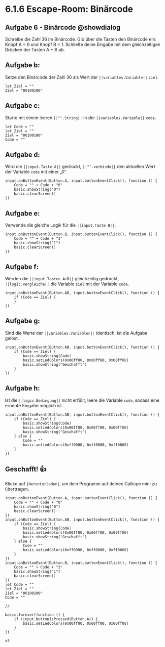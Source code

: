 # 6.1.6 Escape-Room: Binärcode


## Aufgabe 6 - Binärcode @showdialog
Schreibe die Zahl 36 im Binärcode.
Gib über die Tasten den Binärcode ein: Knopf A = 0 und Knopf B = 1.
Schließe deine Eingabe mit dem gleichzeitigen Drücken der Tasten A + B ab.


## Aufgabe b:
Setze den Binärcode der Zahl 36 als Wert der ``||variables.Variable||`` ``ziel``.

```blocks
let Ziel = ""
Ziel = "00100100"
```

## Aufgabe c:
Starte mit einem leeren ``||"".String||`` in der ``||variables.Variable||`` ``code``.

```blocks
let Code = ""
let Ziel = ""
Ziel = "00100100"
Code = ""
```

## Aufgabe d:
Wird die ``||input.Taste A||`` gedrückt, ``||"".verbinde||`` den aktuellen Wert der Variable ``code`` mit einer „0“.

```blocks
input.onButtonEvent(Button.A, input.buttonEventClick(), function () {
    Code = "" + Code + "0"
    basic.showString("0")
    basic.clearScreen()
})
```

## Aufgabe e:
Verwende die gleiche Logik für die ``||input.Taste B||``.

```blocks
input.onButtonEvent(Button.B, input.buttonEventClick(), function () {
    Code = "" + Code + "1"
    basic.showString("1")
    basic.clearScreen()
})
```

## Aufgabe f:
Werden die ``||input.Tasten A+B||`` gleichzeitig gedrückt, ``||logic.vergleiche||`` die Variable ``ziel`` mit der Variable ``code``.

```blocks
input.onButtonEvent(Button.AB, input.buttonEventClick(), function () {
    if (Code == Ziel) {
    }
})
```

## Aufgabe g:
Sind die Werte der ``||variables.Variablen||`` identisch, ist die Aufgabe gelöst.

```blocks
input.onButtonEvent(Button.AB, input.buttonEventClick(), function () {
    if (Code == Ziel) {
        basic.showString(Code)
        basic.setLedColors(0x00ff00, 0x00ff00, 0x00ff00)
        basic.showString("Geschafft")
    }
})
```

## Aufgabe h:
Ist die ``||logic.Bedingung||`` nicht erfüllt, leere die Variable ``code``, sodass eine erneute Eingabe möglich ist.

```blocks
input.onButtonEvent(Button.AB, input.buttonEventClick(), function () {
    if (Code == Ziel) {
        basic.showString(Code)
        basic.setLedColors(0x00ff00, 0x00ff00, 0x00ff00)
        basic.showString("Geschafft")
    } else {
        Code = ""
        basic.setLedColors(0xff0000, 0xff0000, 0xff0000)
    }
})
```

## Geschafft! 👍

Klicke auf ``|Herunterladen|``, um dein Programm auf deinen Calliope mini zu übertragen.

```blocks
input.onButtonEvent(Button.A, input.buttonEventClick(), function () {
    Code = "" + Code + "0"
    basic.showString("0")
    basic.clearScreen()
})
input.onButtonEvent(Button.AB, input.buttonEventClick(), function () {
    if (Code == Ziel) {
        basic.showString(Code)
        basic.setLedColors(0x00ff00, 0x00ff00, 0x00ff00)
        basic.showString("Geschafft")
    } else {
        Code = ""
        basic.setLedColors(0xff0000, 0xff0000, 0xff0000)
    }
})
input.onButtonEvent(Button.B, input.buttonEventClick(), function () {
    Code = "" + Code + "1"
    basic.showString("1")
    basic.clearScreen()
})
let Code = ""
let Ziel = ""
Ziel = "00100100"
Code = ""
```


```template
//
```

```ghost
basic.forever(function () {
    if (input.buttonIsPressed(Button.A)) {
    	basic.setLedColors(0x00ff00, 0x00ff00, 0x00ff00)
    }
})
```

```package
v3
```